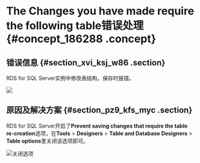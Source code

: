 # The Changes you have made require the following table错误处理 {#concept_186288 .concept}

## 错误信息 {#section_xvi_ksj_w86 .section}

RDS for SQL Server实例中修改表结构，保存时报错。

![](http://static-aliyun-doc.oss-cn-hangzhou.aliyuncs.com/assets/img/8337/155564477644901_zh-CN.jpg)

## 原因及解决方案 {#section_pz9_kfs_myc .section}

RDS for SQL Server开启了**Prevent saving changes that require the table re-creation**选项，在**Tools** \> **Designers** \> **Table and Database Designers** \> **Table options**里关闭该选项即可。

![关闭选项](http://static-aliyun-doc.oss-cn-hangzhou.aliyuncs.com/assets/img/8337/155564477644904_zh-CN.jpg)

